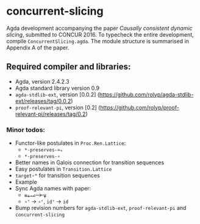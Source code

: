 # concurrent-slicing

Agda development accompanying the paper _Causally consistent dynamic
slicing_, submitted to CONCUR 2016. To typecheck the entire development,
compile `ConcurrentSlicing.agda`. The module structure is summarised in
Appendix A of the paper.

## Required compiler and libraries:

* Agda, version 2.4.2.3
* Agda standard library version 0.9
* `agda-stdlib-ext`, version [0.0.2] (https://github.com/rolyp/agda-stdlib-ext/releases/tag/0.0.2)
* `proof-relevant-pi`, version [0.2] (https://github.com/rolyp/proof-relevant-pi/releases/tag/0.2)

### Minor todos:

* Functor-like postulates in `Proc.Ren.Lattice`:
  * `*-preserves-≃ₑ`
  * `*-preserves-∘`
* Better names in Galois connection for transition sequences
* Easy postulates in `Transition.Lattice`
* `target⋆ᴹ` for transition sequences
* Example
* Sync Agda names with paper:
  * <s>`⊖₁-✓` → `γ`</s>
  * `∘ᶠ` → `∘ᶠ`, `idᶠ` → `id`
* Bump revision numbers for `agda-stdlib-ext`, `proof-relevant-pi` and `concurrent-slicing`
